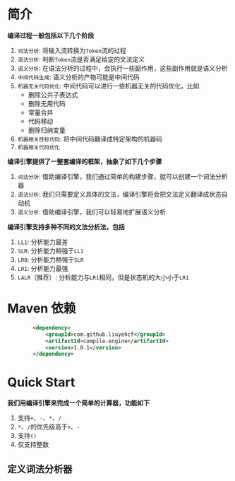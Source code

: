 # 简介

__编译过程一般包括以下几个阶段__

1. `词法分析`: 将输入流转换为`Token`流的过程
1. `语法分析`: 判断`Token`流是否满足给定的文法定义
1. `语义分析`: 在语法分析的过程中，会执行一些副作用，这些副作用就是语义分析
1. `中间代码生成`: 语义分析的产物可能是中间代码
1. `机器无关代码优化`: 中间代码可以进行一些机器无关的代码优化，比如
    * 删除公共子表达式
    * 删除无用代码
    * 常量合并
    * 代码移动
    * 删除归纳变量
1. `机器相关目标代码`: 将中间代码翻译成特定架构的机器码
1. `机器相关代码优化`

__编译引擎提供了一整套编译的框架，抽象了如下几个步骤__

1. `词法分析`: 借助编译引擎，我们通过简单的构建步骤，就可以创建一个词法分析器
1. `语法分析`: 我们只需要定义具体的文法，编译引擎将会把文法定义翻译成状态自动机
1. `语义分析`: 借助编译引擎，我们可以轻易地扩展语义分析

__编译引擎支持多种不同的文法分析法，包括__

1. `LL1`: 分析能力最差
1. `SLR`: 分析能力稍强于`LL1`
1. `LR0`: 分析能力稍强于`SLR`
1. `LR1`: 分析能力最强
1. `LALR`（推荐）: 分析能力与`LR1`相同，但是状态机的大小小于`LR1`

# Maven 依赖

```xml
        <dependency>
            <groupId>com.github.liuyehcf</groupId>
            <artifactId>compile-engine</artifactId>
            <version>1.0.1</version>
        </dependency>
```

# Quick Start

__我们用编译引擎来完成一个简单的计算器，功能如下__

1. 支持`+`、`-`、`*`、`/`
1. `*`、`/`的优先级高于`+`、`-`
1. 支持`()`
1. 仅支持整数


## 定义词法分析器

